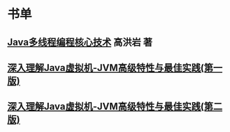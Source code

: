 # 书单

## [Java多线程编程核心技术](https://github.com/chudingkun/readerBox/blob/master/books/java/Java%E5%A4%9A%E7%BA%BF%E7%A8%8B%E7%BC%96%E7%A8%8B%E6%A0%B8%E5%BF%83%E6%8A%80%E6%9C%AF.md) 高洪岩 著

## [深入理解Java虚拟机-JVM高级特性与最佳实践(第一版)]()

## [深入理解Java虚拟机-JVM高级特性与最佳实践(第二版)]()

